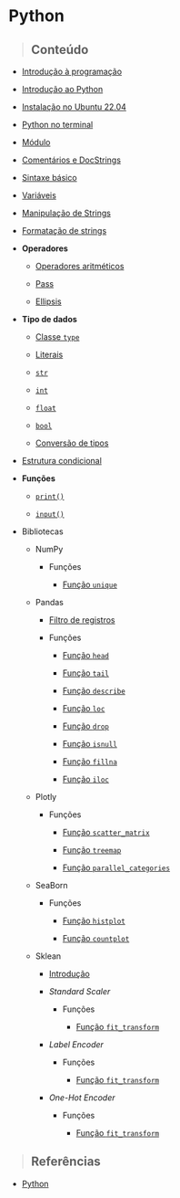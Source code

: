 # Python

> ## **Conteúdo**

- [Introdução à programação](../programming-language/programming-introduction.md)

- [Introdução ao Python](./introduction.md)

- [Instalação no Ubuntu 22.04](./instalation-ubuntu.md)

- [Python no terminal](./python-no-terminal.md)

- [Módulo](./core/module.md)

- [Comentários e DocStrings](./core/comments-and-docstrings.md)

- [Sintaxe básico](./sintaxe-basica.md)

- [Variáveis](./core/variables.md)

- [Manipulação de Strings](./manipulacao-de-strings.md)

- [Formatação de strings](./core/strings-formatation.md)

- **Operadores**

  - [Operadores aritméticos](./core/operators/arithmetics-operators.md)

  - [Pass](./core/operators/pass-operator.md)

  - [Ellipsis](./core/operators/ellipsis-operator.md)

- **Tipo de dados**

  - [Classe `type`](./core/data-types/class-type.md)

  - [Literais](./core/data-types/literals.md)

  - [`str`](./core/data-types/str-type.md)

  - [`int`](./core/data-types/int-type.md)

  - [`float`](./core/data-types/float-type.md)

  - [`bool`](./core/data-types/bool-type.md)

  - [Conversão de tipos](./core/data-types/typecasting.md)

- [Estrutura condicional](./core/conditional-structure.md)

- **Funções**

  - [`print()`](./core/functions/print-function.md)

  - [`input()`](./core/functions/input-function.md)

- Bibliotecas

  - NumPy

    - Funções

      - [Função `unique`](./library/numpy/functions/unique.md)

  - Pandas

    - [Filtro de registros](./library/pandas/registry_filter.md)

    - Funções

      - [Função `head`](./library/pandas/functions/head.md)

      - [Função `tail`](./library/pandas/functions/tail.md)

      - [Função `describe`](./library/pandas/functions/describe.md)

      - [Função `loc`](./library/pandas/functions/loc.md)

      - [Função `drop`](./library/pandas/functions/drop.md)

      - [Função `isnull`](./library/pandas/functions/isnull.md)

      - [Função `fillna`](./library/pandas/functions/fillna.md)

      - [Função `iloc`](./library/pandas/functions/iloc.md)

  - Plotly

    - Funções

      - [Função `scatter_matrix`](./library/plotly/functions/scatter_matrix.md)

      - [Função `treemap`](./library/plotly/functions/treemap.md)

      - [Função `parallel_categories`](./library/plotly/functions/parallel_categories.md)

  - SeaBorn

    - Funções

      - [Função `histplot`](./library/seaborn/functions/histplot.md)

      - [Função `countplot`](./library/seaborn/functions/countplot.md)

  - Sklean

    - [Introdução](./library/sklearn/introduction.md)

    - _Standard Scaler_

      - Funções

        - [Função `fit_transform`](./library/sklearn/standard-scaler/functions/fit_transform.md)

    - _Label Encoder_

      - Funções

        - [Função `fit_transform`](./library/sklearn/label-enconder/functions/fit_transform.md)

    - _One-Hot Encoder_

      - Funções

        - [Função `fit_transform`](./library/sklearn/one-hot-encoder/functions/fit_transform.md)

> ## **Referências**

- [Python](./references.md)
